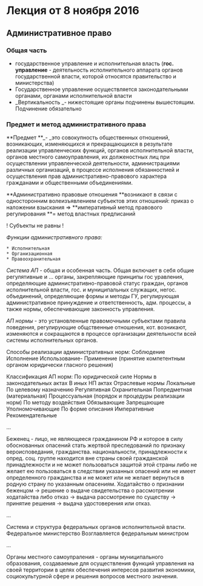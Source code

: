 # Лекция от 8 ноября 2016

## Административное право

### **Общая часть**

* государственное управление и исполнительная власть \(**гос. управление** - деятельность исполнительного аппарата органов государственной власти, которой относятся правительство и министерства\)
* Государственное управление осуществляется законодательными органами, органами исполнительной власти
* _Вертикальность _- нижестоящие органы подчинены вышестоящим. Подчинение обязательно

### **Предмет и метод административного права**


**Предмет **_- _это совокупность общественных отношений, возникающих, изменяющихся и прекращающихся в результате реализации управленческих функций, органов исполнительной власти, органов местного самоуправления, их долженостных лиц при осуществлении управленческой деятельности, администрациями различных организаций, в процессе исполнения обязанностией и осуществления прав административно-правового характера гражданами и общественными объединениями.

**Административно правовые отношения **возникают в связи с односторонним волеизъявлением субъектов этих отношений: приказ о наложении взыскания =&gt; **императивный метод правового регулирования **= метод властных предписаний

! Субъекты не равны !

_Функции административного права:_

```
* Исполнительная
* Организационная
* Правоохранительная
```

_Система АП_ - общая и особенная часть. Общая включает в себя общие регулятивные и ... органы, закрепляющие принципы гос уравления, определяющие административно-правовой статус граждан, органов исполнительной власти, гос. и муниципальных служащих, негос. объединений, определяющие формы и методы ГУ, регулирующая административное принуждение и ответственность, адм. процессы, а также нормы, обеспечивающие законность управления.

_АП нормы_ - это установленные правомочными субъектами правила поведения, регулирующие общственные отношения, кот. возникают, изменяются и сокращаются в процессе организации деятельности всей системы исполнительных органов.

Способы реализации административных норм:
    Соблюдение
    Исполнение
    Использование-
    Применение \(принятие компетентным органом юридически гласного решения\)

Классификация АП норм:
    По юридической силе
        Нормы в законодательных актах
        В иных НП актах
        Отраслевые нормы
        Локальные
    По целевому назначению
        Регулятивная
        Охранительная
        Попредметная \(материальная\)
        Процессуальная \(порядок и процедуры реализации норм\)
    По методу воздействия
        Обязывающие
        Запрещающие
        Уполномочивающие
    По форме описания
        Императивные
        Рекомендательные

...

Беженец - лицо, не являющееся гражданином РФ и которое в силу обоснованных опасений стать жертвой преследований по признаку вероисповедания, гражданства. национальности, принадлежности к опред. соц. группе находится вне страны своей гражданской принадлежности и не может пользоваться защитой этой страны либо не желает ею пользоваться в следствии указанных опасений или не имеет определенного гражданства и не может или не желает вернуться в родную страну по указанным опасениям.
Ходатайство о признании беженцом -&gt; решение о выдаче свидетельства о рассмотрении ходатайства либо отказ -&gt; выдача рассмотрение по существу -&gt; принятие решения -&gt; выдача удостоверения или отказ.

...

Система и структура федеральных органов исполнительной власти.
Федеральное министерство
Возглавляется федеральным министром

...

Органы местного самоупраления - органы муниципального образования, создаваемые для осуществления функций управления на своей территории в целях обеспечения интересов развития экономики, социокультурной сфере и решения вопросов местного значения.

